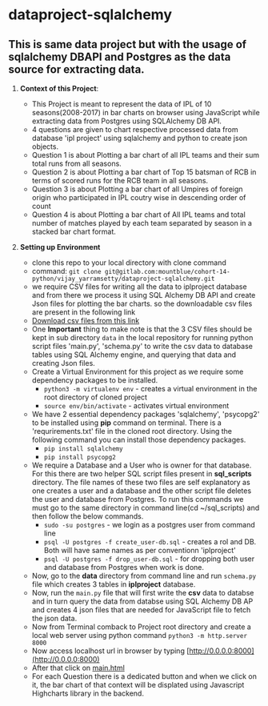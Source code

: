 # dataproject-sqlalchemy

## This is same data project but with the usage of sqlalchemy DBAPI and Postgres as the data source for extracting data.

1. **Context of this Project**:
   * This Project is meant to represent the data of IPL of 10 seasons(2008-2017) in bar charts on browser using JavaScript while extracting data from Postgres using SQLAlchemy DB API.
   * 4 questions are given to chart respective processed data from database 'ipl project' using sqlalchemy and python to create json objects.
   * Question 1 is about Plotting a bar chart of all IPL teams and their sum total runs from all seasons.
   * Question 2 is about Plotting a bar chart of Top 15 batsman of RCB in terms of scored runs for the RCB team in all seasons.
   * Question 3 is about Plotting a bar chart of all Umpires of foreign origin who participated in IPL coutry wise in descending order of count
   * Question 4 is about Plotting a bar chart of All IPL teams and total number of matches played by each team separated by season in a stacked bar chart format.

2. **Setting up Environment**
   * clone this repo to your local directory with clone command
   * command: `git clone git@gitlab.com:mountblue/cohort-14-python/vijay_yarramsetty/dataproject-sqlalchemy.git`
   * we require CSV files for writing all the data to iplproject database and from there we process it using SQL Alchemy DB API and create Json files for plotting the bar charts. so the downloadable csv files are present in the following link
   * [Download csv files from this link](https://drive.google.com/drive/folders/1ZVGo8JMkQ3aMRxYl5ttyb-MSuzXahaCp?usp=sharing)
   * One **Important** thing to make note is that the 3 CSV files should be kept in sub directory `data` in the local repository for running python script files 'main.py', 'schema.py' to write the csv data to database tables using SQL Alchemy engine, and querying that data and creating Json files.
   * Create a Virtual Environment for this project as we require some dependency packages to be installed.
     * `python3 -m virtualenv env` - creates a virtual environment in the root directory of cloned project
     * `source env/bin/activate` - activates virtual environment
   * We have 2 essential dependency packages 'sqlalchemy', 'psycopg2' to be installed using **pip** command on terminal. There is a 'requrirements.txt' file in the cloned root directory. Using the following command you can install those dependency packages. 
     * `pip install sqlalchemy` 
     * `pip install psycopg2`
   * We require a Database and a User  who is owner for that database. For this there are two helper SQL script files present in **sql_scripts** directory. The file names of these two files are self explanatory as one creates a user and a database and the other script file deletes the user and database from Postgres. To run this commands we must go to the same directory in command line(cd ~/sql_scripts) and then follow the below commands.
     * `sudo -su postgres` - we login as a postgres user from command line
     * `psql -U postgres -f create_user-db.sql` - creates a rol and DB. Both will have same names as per conventionn 'iplproject'
     * `psql -U postgres -f drop_user-db.sql` - for dropping both user and database from Postgres when work is done. 
   * Now, go to the **data** directory from command line and run `schema.py` file which creates 3 tables in **iplproject** database.
   * Now, run the `main.py` file that will first write the **csv** data to databse and in turn query the data from databse using SQL Alchemy DB AP and creates 4 json files that are needed for JavaScript file to fetch the json data.
   * Now from Terminal comback to Project root directory and create a local web server using python command `python3 -m http.server 8000`
   * Now access localhost url in browser by typing [http://0.0.0.0:8000](http://0.0.0.0:8000)
   * After that click on [main.html](http://0.0.0.0:8000/main.html)
   * For each Question there is a dedicated button and when we click on it, the bar chart of that context will be displated using Javascript Highcharts library in the backend.
